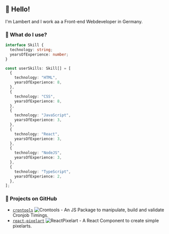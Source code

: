 ## 🧬 Hello!

I'm Lambert and I work aa a Front-end Webdeveloper in Germany.

### 🔭  What do I use?

```ts
interface Skill {
  technology: string;
  yearsOfExperience: number;
}

const userSkills: Skill[] = [
  {
    technology: "HTML",
    yearsOfExperience: 8,
  },
  {
    technology: "CSS",
    yearsOfExperience: 8,
  },
  {
    technology: "JavaScript",
    yearsOfExperience: 3,
  },
  {
    technology: "React",
    yearsOfExperience: 3,
  },
  {
    technology: "NodeJS",
    yearsOfExperience: 3,
  },
  {
    technology: "TypeScript",
    yearsOfExperience: 2,
  },
];
```

### 🔨  Projects on GitHub

- [`crontools`](https://github.com/l-mbert/crontools) ![Crontools][crontools-stars] - An JS Package to manipulate, build and validate Cronjob Timings.
- [`react-pixelart`](https://github.com/l-mbert/react-pixelart) ![ReactPixelart][react-pixelart-stars] - A React Component to create simple pixelarts.

[crontools-stars]: https://img.shields.io/github/stars/l-mbert/crontools
[react-pixelart-stars]: https://img.shields.io/github/stars/l-mbert/react-pixelart
